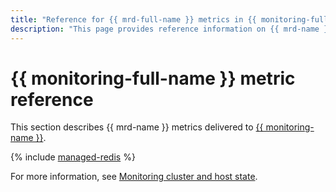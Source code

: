 ```yaml
---
title: "Reference for {{ mrd-full-name }} metrics in {{ monitoring-full-name }}"
description: "This page provides reference information on {{ mrd-name }} metrics delivered to {{ monitoring-full-name }}."
---
```


# {{ monitoring-full-name }} metric reference

This section describes {{ mrd-name }} metrics delivered to [{{ monitoring-name }}](../monitoring/).

{% include [managed-redis](../_includes/monitoring/metrics-ref/managed-redis.md) %}

For more information, see [Monitoring cluster and host state](./operations/monitoring.md).